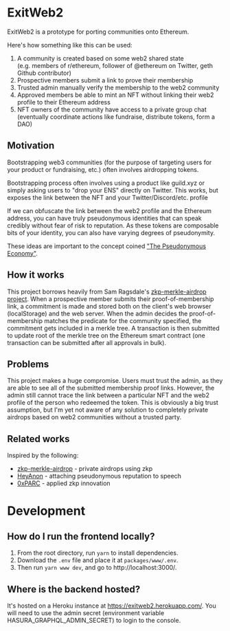 # ExitWeb2

ExitWeb2 is a prototype for porting communities onto Ethereum.

Here's how something like this can be used:
1. A community is created based on some web2 shared state (e.g. members of r/ethereum, follower of @ethereum on Twitter, geth Github contributor)
2. Prospective members submit a link to prove their membership 
3. Trusted admin manually verify the membership to the web2 community
4. Approved members be able to mint an NFT without linking their web2 profile to their Ethereum address
5. NFT owners of the community have access to a private group chat (eventually coordinate actions like fundraise, distribute tokens, form a DAO)

## Motivation 

Bootstrapping web3 communities (for the purpose of targeting users for your product or fundraising, etc.) often involves airdropping tokens.

Bootstrapping process often involves using a product like guild.xyz or simply asking users to "drop your ENS" directly on Twitter. This works, but exposes the link between the NFT and your Twitter/Discord/etc. profile

If we can obfuscate the link between the web2 profile and the Ethereum address, you can have truly pseudonymous identities that can speak credibly without fear of risk to reputation. As these tokens are composable bits of your identity, you can also have varying degrees of pseudonymity.

These ideas are important to the concept coined ["The Pseudonymous Economy"](https://www.youtube.com/watch?v=urtXRg9Nl3k).

## How it works

This project borrows heavily from Sam Ragsdale's [zkp-merkle-airdrop project](https://github.com/a16z/zkp-merkle-airdrop-contracts/). When a prospective member submits their proof-of-membership link, a commitment is made and stored both on the client's web browser (localStorage) and the web server. When the admin decides the proof-of-membership matches the predicate for the community specified, the commitment gets included in a merkle tree. A transaction is then submitted to update root of the merkle tree on the Ethereum smart contract (one transaction can be submitted after all approvals in bulk).

## Problems

This project makes a huge compromise. Users must trust the admin, as they are able to see all of the submitted membership proof links. However, the admin still cannot trace the link between a particular NFT and the web2 profile of the person who redeemed the token. This is obviously a big trust assumption, but I'm yet not aware of any solution to completely private airdrops based on web2 communities without a trusted party.

## Related works

Inspired by the following:
- [zkp-merkle-airdrop](https://github.com/a16z/zkp-merkle-airdrop-contracts/) -  private airdrops using zkp
- [HeyAnon](https://www.heyanon.xyz/) - attaching pseudonymous reputation to speech
- [0xPARC](https://0xparc.org/) - applied zkp innovation


# Development

## How do I run the frontend locally?

1. From the root directory, run `yarn` to install dependencies.
2. Download the `.env` file and place it at `packages/www/.env`.
3. Then run `yarn www dev`, and go to http://localhost:3000/.


## Where is the backend hosted?

It's hosted on a Heroku instance at https://exitweb2.herokuapp.com/.
You will need to use the admin secret (environment variable HASURA_GRAPHQL_ADMIN_SECRET) to login to the console.


<!-- ## How do I start the hasura console?

1. Go to `hasura/config.yaml` and commment in the staging `admin_secret` & `endpoint` values.

2. Go to `hasura/metadata/databases/databases.yaml` and comment in the staging `database_url` value.

From inside the `/hasura` directory, run the following command:

```bash
$ hasura console
```

## How do I run migrations on production?

1. Go to `hasura/config.yaml` and commment in the production `admin_secret` & `endpoint` values.

2. Go to `hasura/metadata/databases/databases.yaml` and comment in the `database_url` value.

3. Run this command to apply migrations

```bash
$ hasura migrate apply --all-databases
```

4. Run the following two commands to apply metadata/permissions

```bash
$ hasura metadata apply --endpoint 'https://apemonitor-production.herokuapp.com/'
$ hasura metadata reload --endpoint 'https://apemonitor-production.herokuapp.com/'
``` -->
